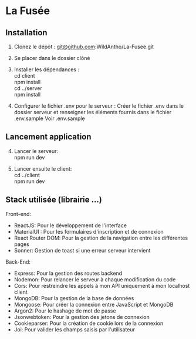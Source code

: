 # La Fusée

## Installation

1. Clonez le dépôt :
git@github.com:WildAntho/La-Fusee.git

2. Se placer dans le dossier clôné

3. Installer les dépendances :  
cd client  
npm install  
cd ../server  
npm install  

4. Configurer le fichier .env pour le serveur :
Créer le fichier .env dans le dossier serveur et renseigner les éléments fournis dans le fichier .env.sample
Voir .env.sample

## Lancement application 

4. Lancer le serveur:  
npm run dev  

5. Lancer ensuite le client:  
cd ../client  
npm run dev  

## Stack utilisée (librairie ...)

Front-end:
- ReactJS: Pour le développement de l'interface
- MaterialUI : Pour les formulaires d'inscription et de connexion
- React Router DOM: Pour la gestion de la navigation entre les différentes pages
- Sonner: Gestion de toast si une erreur serveur intervient

Back-End:
- Express: Pour la gestion des routes backend
- Nodemon: Pour relancer le serveur à chaque modification du code
- Cors: Pour restreindre les appels à mon API uniquement à mon localhost client
- MongoDB: Pour la gestion de la base de données
- Mongoose: Pour créer la connexion entre JavaScript et MongoDB
- Argon2: Pour le hashage de mot de passe
- Jsonwebtoken: Pour la gestion des jetons de connexion
- Cookieparser: Pour la création de cookie lors de la connexion
- Joi: Pour valider les champs saisis par l'utilisateur

   
